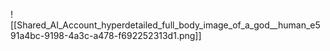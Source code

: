 ![[Shared_AI_Account_hyperdetailed_full_body_image_of_a_god__human_e591a4bc-9198-4a3c-a478-f692252313d1.png]]
